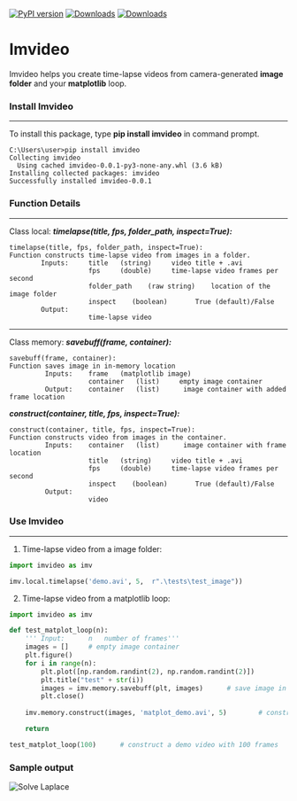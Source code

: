 [![PyPI version](https://badge.fury.io/py/imvideo.svg)](https://badge.fury.io/py/imvideo) [![Downloads](https://pepy.tech/badge/imvideo)](https://pepy.tech/project/imvideo) [![Downloads](https://pepy.tech/badge/imvideo/month)](https://pepy.tech/project/imvideo)
# Imvideo 

Imvideo helps you create time-lapse videos from camera-generated **image folder** and your **matplotlib** loop.

### Install Imvideo

------

To install this package, type **pip install imvideo** in command prompt.

```None
C:\Users\user>pip install imvideo
Collecting imvideo
  Using cached imvideo-0.0.1-py3-none-any.whl (3.6 kB)
Installing collected packages: imvideo
Successfully installed imvideo-0.0.1
```

### Function Details

------

Class local:	***timelapse(title, fps, folder_path, inspect=True):***

```
timelapse(title, fps, folder_path, inspect=True):
Function constructs time-lapse video from images in a folder.
        Inputs:     title   (string)     video title + .avi
                    fps     (double)     time-lapse video frames per second 
                    folder_path    (raw string)    location of the image folder
                    inspect    (boolean)       True (default)/False
        Output:
                    time-lapse video
```

------

Class memory: 	***savebuff(frame, container):***

```
savebuff(frame, container):
Function saves image in in-memory location
         Inputs:    frame   (matplotlib image)  
                    container   (list)     empty image container
         Output:    container   (list)      image container with added frame location
```

***construct(container, title, fps, inspect=True):***

```
construct(container, title, fps, inspect=True):
Function constructs video from images in the container.
         Inputs:    container   (list)      image container with frame location
                    title   (string)     video title + .avi
                    fps     (double)     time-lapse video frames per second 
                    inspect    (boolean)       True (default)/False
         Output:
                    video
```

### Use Imvideo

------

1. Time-lapse video from a image folder:

```python
import imvideo as imv

imv.local.timelapse('demo.avi', 5,  r".\tests\test_image"))
```

2. Time-lapse video from a matplotlib loop:

```python
import imvideo as imv

def test_matplot_loop(n):
    ''' Input:      n   number of frames'''
    images = []     # empty image container
    plt.figure()    
    for i in range(n):
        plt.plot([np.random.randint(2), np.random.randint(2)])
        plt.title("test" + str(i))
        images = imv.memory.savebuff(plt, images)      # save image in in-memory location
        plt.close()
    
    imv.memory.construct(images, 'matplot_demo.avi', 5)        # construct video; 5 fps

    return 

test_matplot_loop(100)      # construct a demo video with 100 frames
```

### Sample output

![Solve Laplace](https://github.com/xli2522/LaplaceRelaxation/blob/master/solution.gif?raw=true)
